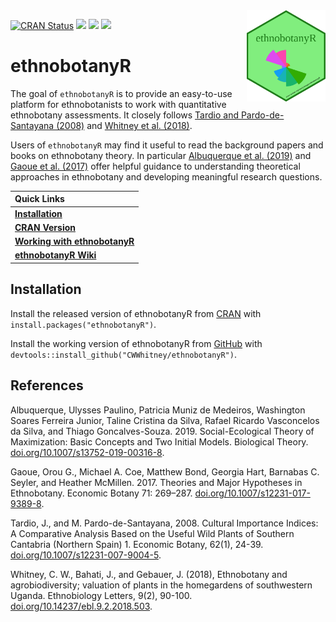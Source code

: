 
<img src="vignettes/ethnobotanyR.png" alt="ethnobotanyR logo" align="right" width = "25%" height="25%"/>

<!-- README.md is generated from README.Rmd. Please edit that file -->

<!-- badges: start -->

[![CRAN
Status](http://www.r-pkg.org/badges/version/ethnobotanyR?color=yellow)](https://cran.r-project.org/package=ethnobotanyR)
[![](http://cranlogs.r-pkg.org/badges/grand-total/ethnobotanyR?color=orange)](https://cran.r-project.org/package=ethnobotanyR)
[![](http://cranlogs.r-pkg.org/badges/ethnobotanyR?color=blue)](https://cran.r-project.org/package=ethnobotanyR)
[![](http://cranlogs.r-pkg.org/badges/last-week/ethnobotanyR?color=green)](https://cran.r-project.org/package=ethnobotanyR)
<!-- badges: end -->

# ethnobotanyR

The goal of `ethnobotanyR` is to provide an easy-to-use platform for
ethnobotanists to work with quantitative ethnobotany assessments. It
closely follows [Tardio and Pardo-de-Santayana
(2008)](https://doi.org/10.1007/s12231-007-9004-5) and [Whitney et
al. (2018)](https://doi.org/10.14237/ebl.9.2.2018.503).

Users of `ethnobotanyR` may find it useful to read the background papers
and books on ethnobotany theory. In particular [Albuquerque et
al. (2019)](https://doi.org/10.1007/s13752-019-00316-8) and [Gaoue et
al. (2017)](https://doi.org/10.1007/s12231-017-9389-8) offer helpful
guidance to understanding theoretical approaches in ethnobotany and
developing meaningful research
questions.

<!-- Links: start -->

| Quick Links                                                                                                                                               |
| :-------------------------------------------------------------------------------------------------------------------------------------------------------- |
| [**Installation**](https://github.com/CWWhitney/ethnobotanyR#Installation)                                                                                |
| [**CRAN Version**](https://cran.r-project.org/package=ethnobotanyR)                                                                                       |
| [**Working with ethnobotanyR**](http://htmlpreview.github.io/?https://github.com/CWWhitney/ethnobotanyR/blob/master/vignettes/ethnobotanyr_vignette.html) |
| [**ethnobotanyR Wiki**](https://github.com/CWWhitney/ethnobotanyR/wiki)                                                                                   |

<!-- Links: end -->

## Installation

Install the released version of ethnobotanyR from
[CRAN](https://CRAN.R-project.org) with
`install.packages("ethnobotanyR")`.

Install the working version of ethnobotanyR from
[GitHub](https://github.com) with
`devtools::install_github("CWWhitney/ethnobotanyR")`.

## References

Albuquerque, Ulysses Paulino, Patricia Muniz de Medeiros, Washington
Soares Ferreira Junior, Taline Cristina da Silva, Rafael Ricardo
Vasconcelos da Silva, and Thiago Goncalves-Souza. 2019.
Social-Ecological Theory of Maximization: Basic Concepts and Two Initial
Models. Biological Theory.
[doi.org/10.1007/s13752-019-00316-8](https://doi.org/10.1007/s13752-019-00316-8).

Gaoue, Orou G., Michael A. Coe, Matthew Bond, Georgia Hart, Barnabas C.
Seyler, and Heather McMillen. 2017. Theories and Major Hypotheses in
Ethnobotany. Economic Botany 71: 269–287.
[doi.org/10.1007/s12231-017-9389-8](https://doi.org/10.1007/s12231-017-9389-8).

Tardio, J., and M. Pardo-de-Santayana, 2008. Cultural Importance
Indices: A Comparative Analysis Based on the Useful Wild Plants of
Southern Cantabria (Northern Spain) 1. Economic Botany, 62(1), 24-39.
[doi.org/10.1007/s12231-007-9004-5](https://doi.org/10.1007/s12231-007-9004-5).

Whitney, C. W., Bahati, J., and Gebauer, J. (2018), Ethnobotany and
agrobiodiversity; valuation of plants in the homegardens of southwestern
Uganda. Ethnobiology Letters, 9(2), 90-100.
[doi.org/10.14237/ebl.9.2.2018.503](https://doi.org/10.14237/ebl.9.2.2018.503).
